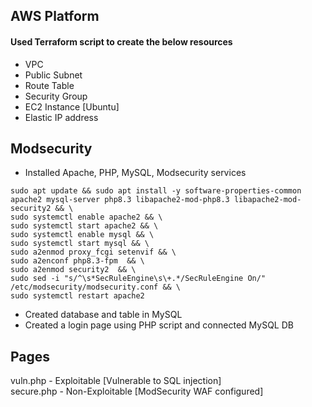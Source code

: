## AWS Platform
#### Used Terraform script to create the below resources
- VPC
- Public Subnet
- Route Table
- Security Group
- EC2 Instance [Ubuntu]
- Elastic IP address

## Modsecurity
- Installed Apache, PHP, MySQL, Modsecurity services
```
sudo apt update && sudo apt install -y software-properties-common apache2 mysql-server php8.3 libapache2-mod-php8.3 libapache2-mod-security2 && \
sudo systemctl enable apache2 && \
sudo systemctl start apache2 && \
sudo systemctl enable mysql && \
sudo systemctl start mysql && \
sudo a2enmod proxy_fcgi setenvif && \
sudo a2enconf php8.3-fpm  && \
sudo a2enmod security2  && \
sudo sed -i "s/^\s*SecRuleEngine\s\+.*/SecRuleEngine On/" /etc/modsecurity/modsecurity.conf && \
sudo systemctl restart apache2

```
- Created database and table in MySQL
- Created a login page using PHP script and connected MySQL DB

## Pages
vuln.php - Exploitable [Vulnerable to SQL injection] <br>
secure.php - Non-Exploitable [ModSecurity WAF configured]
